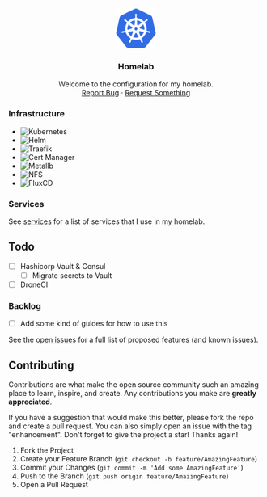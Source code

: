 <!-- PROJECT LOGO -->
<br />
<div align="center">
  <a href="https://git.fascinated.cc/Fascinated/homelab">
    <img src="images/logo.png" alt="Logo" width="80" height="80">
  </a>

<h3 align="center">Homelab</h3>
  <p align="center">
    Welcome to the configuration for my homelab.
    <br />
    <a href="https://git.fascinated.cc/Fascinated/home-ops/issues">Report Bug</a>
    ·
    <a href="https://git.fascinated.cc/Fascinated/home-ops/issues">Request Something</a>

  </p>
</div>

### Infrastructure

- ![Kubernetes][k8s]
- ![Helm][helm]
- ![Traefik][traefik]
- ![Cert Manager][cert-manager]
- ![Metallb][metallb]
- ![NFS][nfs]
- ![FluxCD][fluxcd]

### Services

See [services](./apps/production/) for a list of services that I use in my homelab.

<!-- TODO -->

## Todo

- [ ] Hashicorp Vault & Consul
  - [ ] Migrate secrets to Vault
- [ ] DroneCI

### Backlog

- [ ] Add some kind of guides for how to use this

See the [open issues](https://git.fascinated.cc/Fascinated/home-ops/issues) for a full list of proposed features (and known issues).

<!-- CONTRIBUTING -->

## Contributing

Contributions are what make the open source community such an amazing place to learn, inspire, and create. Any contributions you make are **greatly appreciated**.

If you have a suggestion that would make this better, please fork the repo and create a pull request. You can also simply open an issue with the tag "enhancement".
Don't forget to give the project a star! Thanks again!

1. Fork the Project
2. Create your Feature Branch (`git checkout -b feature/AmazingFeature`)
3. Commit your Changes (`git commit -m 'Add some AmazingFeature'`)
4. Push to the Branch (`git push origin feature/AmazingFeature`)
5. Open a Pull Request

<!-- MARKDOWN LINKS & IMAGES -->
<!-- https://www.markdownguide.org/basic-syntax/#reference-style-links -->

[fluxcd]: https://fluxcd.io
[k8s]: https://kubernetes.io
[helm]: https://helm.sh
[traefik]: https://traefik.io
[cert-manager]: https://cert-manager.io
[metallb]: https://metallb.org
[nfs]: https://nfs.fascinated.cc
